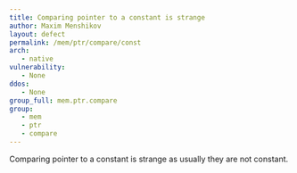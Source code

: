 ```yaml
---
title: Comparing pointer to a constant is strange
author: Maxim Menshikov
layout: defect
permalink: /mem/ptr/compare/const
arch:
   - native
vulnerability:
   - None
ddos:
   - None
group_full: mem.ptr.compare
group:
   - mem
   - ptr
   - compare
---
```


Comparing pointer to a constant is strange as usually they are not constant.
